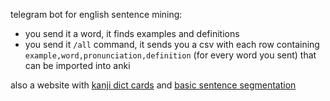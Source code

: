telegram bot for english sentence mining:

- you send it a word, it finds examples and definitions
- you send it `/all` command, it sends you a csv with each row containing `example,word,pronunciation,definition` (for every word you sent) that can be imported into anki

also a website with [kanji dict cards](https://words.edify.space/啓く) and [basic sentence segmentation](https://words.edify.space/sentence/昨日すき焼きを食べました)
